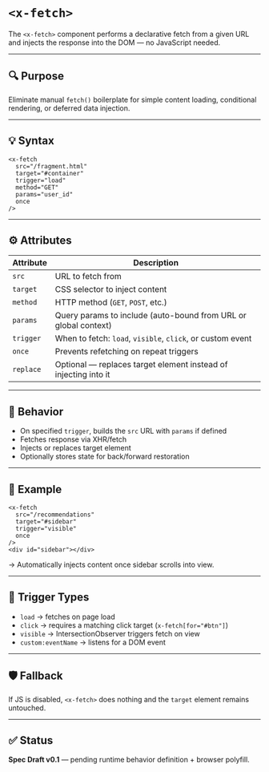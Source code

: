 # `<x-fetch>`

The `<x-fetch>` component performs a declarative fetch from a given URL and injects the response into the DOM — no JavaScript needed.

---

## 🔍 Purpose

Eliminate manual `fetch()` boilerplate for simple content loading, conditional rendering, or deferred data injection.

---

## 💡 Syntax

```
<x-fetch
  src="/fragment.html"
  target="#container"
  trigger="load"
  method="GET"
  params="user_id"
  once
/>
```

---

## ⚙️ Attributes

| Attribute | Description |
|----------|-------------|
| `src`     | URL to fetch from |
| `target`  | CSS selector to inject content |
| `method`  | HTTP method (`GET`, `POST`, etc.) |
| `params`  | Query params to include (auto-bound from URL or global context) |
| `trigger` | When to fetch: `load`, `visible`, `click`, or custom event |
| `once`    | Prevents refetching on repeat triggers |
| `replace` | Optional — replaces target element instead of injecting into it |

---

## 🧠 Behavior

- On specified `trigger`, builds the `src` URL with `params` if defined
- Fetches response via XHR/fetch
- Injects or replaces target element
- Optionally stores state for back/forward restoration

---

## 🧪 Example

```
<x-fetch
  src="/recommendations"
  target="#sidebar"
  trigger="visible"
  once
/>
<div id="sidebar"></div>
```

→ Automatically injects content once sidebar scrolls into view.

---

## 🔁 Trigger Types

- `load` → fetches on page load
- `click` → requires a matching click target (`x-fetch[for="#btn"]`)
- `visible` → IntersectionObserver triggers fetch on view
- `custom:eventName` → listens for a DOM event

---

## 🛡 Fallback

If JS is disabled, `<x-fetch>` does nothing and the `target` element remains untouched.

---

## ✅ Status

**Spec Draft v0.1** — pending runtime behavior definition + browser polyfill.
